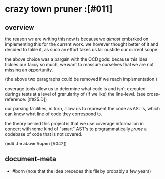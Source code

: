 # crazy town pruner :[#011]

## overview

the reason we are writing this now is because we *almost* embarked on
implementing this for the current work. we however thought better of
it and decided to table it, as such an effort takes us far oustide our
current scope.

the above choice was a bargain with the OCD gods: because this idea
tickles our fancy so much, we want to reassure ourselves that we are
not missing an opportunity.

(the above two paragraphs could be removed if we reach implementation.)

coverage tools allow us to determine what code is and isn't executed
durings tests at a level of granularity of (if we like) the line-level.
(see cross-reference: [#025.D])

our parsing facilities, in turn, allow us to represent the code as AST's,
which can know what line of code they correspond to.

the theory behind this project is that we use coverage information in
concert with some kind of "smart" AST's to programmatically *prune* a
codebase of code that is not covered.

(edit the above #open [#047])




## document-meta

  - #born
    (note that the idea precedes this file by probably a few years)
